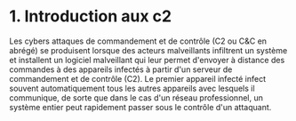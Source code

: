 # 1. Introduction aux c2

Les cybers attaques de commandement et de contrôle (C2 ou C&C en abrégé) se produisent lorsque des acteurs malveillants infiltrent un système et installent un logiciel malveillant qui leur permet d'envoyer à distance des commandes à des appareils infectés à partir d'un serveur de commandement et de contrôle (C2). Le premier appareil infecté infect souvent automatiquement tous les autres appareils avec lesquels il communique, de sorte que dans le cas d'un réseau professionnel, un système entier peut rapidement passer sous le contrôle d'un attaquant.
